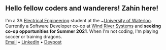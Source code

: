 ## Hello fellow coders and wanderers! Zahin here!
I'm a 3A [Electrical Engineering](https://i.kym-cdn.com/photos/images/original/001/890/988/b2f.jpg) student at the <img src="https://upload.wikimedia.org/wikipedia/en/6/6e/University_of_Waterloo_seal.svg" alt="waterloologo" width="10"/>[University of Waterloo](https://i.redd.it/tdl8a93guj201.jpg). Currently a Software Developer co-op at [Wind River Systems](https://www.windriver.com) and **seeking co-op opportunities for Summer 2021**. When I'm not coding, I'm playing soccer or training dragons.  
[Email](mailto:zm2zaman@uwaterloo.ca) • [LinkedIn](https://www.linkedin.com/in/zahin-zaman/) • [Devpost](https://devpost.com/alvii147)
